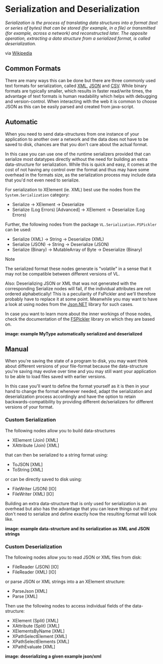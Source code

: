 # Serialization and Deserialization

*Serialization is the process of translating data structures into a format (text or series of bytes) that can be stored (for example, in a file) or transmitted (for example, across a network) and reconstructed later. The opposite operation, extracting a data structure from a serialized format, is called deserialization.*

via [Wikipedia](https://en.wikipedia.org/wiki/Serialization)

## Common Formats

There are many ways this can be done but there are three commonly used text formats for serialization, called [XML](https://en.wikipedia.org/wiki/XML), [JSON](https://en.wikipedia.org/wiki/JSON) and [CSV](https://en.wikipedia.org/wiki/Comma-separated_values). While binary formats are typically smaller, which results in faster read/write times, the advantage of text formats is human readability which helps with debugging and version-control. When interacting with the web it is common to choose JSON as this can be easily parsed and created from java-script.

## Automatic
When you need to send data-structures from one instance of your application to another over a network and the data does not have to be saved to disk, chances are that you don't care about the actual format.

In this case you can use one of the runtime serializers provided that can serialize most datatypes directly without the need for building an extra data-structure for serialization. While this is quick and easy, it comes at the cost of not having any control over the format and thus may have some overhead in the formats size, as the serialization process may include data that you'd not even need to serialize. 

For serialization to XElement (ie. XML) best use the nodes from the `System.Serialization` category: 
* Serialize -> XElement -> Deserialize
* Serialize (Log Errors) [Advanced] -> XElement -> Deserialize (Log Errors)

Further, the following nodes from the package `VL.Serialization.FSPickler` can be used:

* Serialize (XML) -> String -> Deserialize (XML)
* Serialize (JSON) -> String -> Deserialize (JSON)
* Serialize (Binary) -> MutableArray of Byte -> Deserialize (Binary) 

> [!NOTE]
> The serialized format these nodes generate is "volatile" in a sense that it may not be compatible between different versions of VL.
>
> Also: Deserializing JSON or XML that was not generated with the corresponding Serialize nodes will fail, if the individual attributes are not ordered alphabetically! This is a peculiarity of FsPickler and we'll therefore probably have to replace it at some point. Meanwhile you may want to have a look at using nodes from the [Json.NET](https://www.newtonsoft.com/json) library for such cases.

In case you want to learn more about the inner workings of those nodes, check the documentation of the [FSPickler](https://mbraceproject.github.io/FsPickler/) library on which they are based on.

**image: example MyType automatically serialized and deserialized**

## Manual
When you're saving the state of a program to disk, you may want think about different versions of your file-format because the data-structure you're saving may evolve over time and you may still want your application to be able to load files saved with earlier versions.

In this case you'll want to define the format yourself as it is then in your hand to change the format whenever needed, adapt the serialization and deserialization process accordingly and have the option to retain backwards-compatibility by providing different de/serializers for different versions of your format.

### Custom Serialization
The following nodes allow you to build data-structures

* XElement (Join) [XML]
* XAttribute (Join) [XML]

that can then be serialized to a string format using:

* ToJSON [XML]
* ToString [XML]

or can be directly saved to disk using:

* FileWriter (JSON) [IO]
* FileWriter (XML) [IO]

Building an extra data-structure that is only used for serialization is an overhead but also has the advantage that you can leave things out that you don't need to serialize and define exactly how the resulting format will look like.

**image: example data-structure and its serialization as XML and JSON strings**

### Custom Deserialization

The following nodes allow you to read JSON or XML files from disk:

* FileReader (JSON) [IO]
* FileReader (XML) [IO]

or parse JSON or XML strings into a an XElement structure:

* ParseJson [XML]
* Parse [XML]

Then use the following nodes to access individual fields of the data-structure:

* XElement (Split) [XML]
* XAttribute (Split) [XML]
* XElementsByName [XML]
* XPathSelectElement [XML]
* XPathSelectElements [XML]
* XPathEvaluate [XML]

**image: deserializing a given example json/xml**
